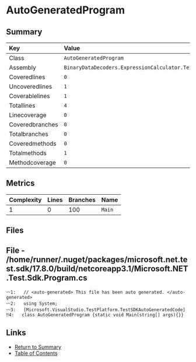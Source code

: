 ﻿# AutoGeneratedProgram

## Summary

| Key             | Value                                           |
| :-------------- | :---------------------------------------------- |
| Class           | `AutoGeneratedProgram`                          |
| Assembly        | `BinaryDataDecoders.ExpressionCalculator.Tests` |
| Coveredlines    | `0`                                             |
| Uncoveredlines  | `1`                                             |
| Coverablelines  | `1`                                             |
| Totallines      | `4`                                             |
| Linecoverage    | `0`                                             |
| Coveredbranches | `0`                                             |
| Totalbranches   | `0`                                             |
| Coveredmethods  | `0`                                             |
| Totalmethods    | `1`                                             |
| Methodcoverage  | `0`                                             |

## Metrics

| Complexity | Lines | Branches | Name    |
| :--------- | :---- | :------- | :------ |
| 1          | 0     | 100      | `Main`  |

## Files

## File - /home/runner/.nuget/packages/microsoft.net.test.sdk/17.8.0/build/netcoreapp3.1/Microsoft.NET.Test.Sdk.Program.cs

```CSharp
〰1:   // <auto-generated> This file has been auto generated. </auto-generated>
〰2:   using System;
〰3:   [Microsoft.VisualStudio.TestPlatform.TestSDKAutoGeneratedCode]
‼4:   class AutoGeneratedProgram {static void Main(string[] args){}}
```

## Links

* [Return to Summary](Summary.md)
* [Table of Contents](../TOC.md)

